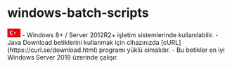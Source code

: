 # windows-batch-scripts
<img src="https://raw.githubusercontent.com/hampusborgos/country-flags/main/svg/tr.svg" alt="TR" height=20px weight=20px>
- Windows 8+ / Server 2012R2+ işletim sistemlerinde kullanılabilir.
- Java Download betiklerini kullanmak için cihazınızda [cURL](https://curl.se/download.html) programı yüklü olmalıdır.
- Bu betikler en iyi Windows Server 2019 üzerinde çalışır.
